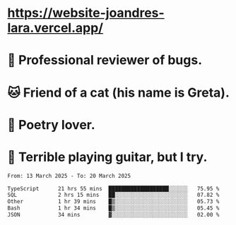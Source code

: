 # https://website-joandres-lara.vercel.app/
# 🐛 Professional reviewer of bugs.
# 🐱 Friend of a cat (his name is Greta).
# 📜 Poetry lover.
# 🎸 Terrible playing guitar, but I try.

<!--START_SECTION:waka-->

```txt
From: 13 March 2025 - To: 20 March 2025

TypeScript      21 hrs 55 mins  ███████████████████░░░░░░   75.95 %
SQL             2 hrs 15 mins   ██░░░░░░░░░░░░░░░░░░░░░░░   07.82 %
Other           1 hr 39 mins    █▒░░░░░░░░░░░░░░░░░░░░░░░   05.73 %
Bash            1 hr 34 mins    █▒░░░░░░░░░░░░░░░░░░░░░░░   05.45 %
JSON            34 mins         ▓░░░░░░░░░░░░░░░░░░░░░░░░   02.00 %
```

<!--END_SECTION:waka-->
